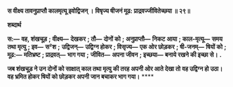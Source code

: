 **स वीक्ष्य तावनुप्राप्तौ कालमृत्यू इवोद्विजन् ।** **विषृज्य षीजनं मूढ: प्राद्रवज्जीवितेच्छया ॥ २९॥** 

**शब्दार्थ** 

**स:—** **वह, शंखचूड़** **; वीक्ष्य—** **देखकर** **; तौ—** **दोनों को** **; अनुप्राप्तौ—** **निकट आया** **; काल-मृत्यू—** **समय तथा मृत्यु** **; इव—** **स²श** **;** **उद्विजन्—** **उद्विग्न होकर** **; विसृज्य—** **एक ओर छोड़कर** **; षी-जनम्—** **षियों को** **; मूढ:—** **मतिभ्रष्ट** **; प्राद्रवत्—** **भाग गया** **;** **जीवित—** **अपना जीवन** **; इच्छया—** **बनाये रखने की इच्छा से।** **.** 

**जब शंखचूड़ ने उन दोनों को साक्षात् काल तथा मृत्यु की तरह अपनी ओर आते देखा तो** **वह उद्विग्न हो उठा। वह भ्रमित होकर षियों को छोड़कर अपनी जान बचाकर भाग गया।** **** 